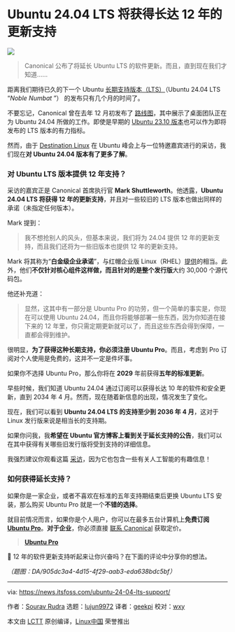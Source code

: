 [#]: subject: "Ubuntu 24.04 LTS To Get 12 Years of Updates"
[#]: via: "https://news.itsfoss.com/ubuntu-24-04-lts-support/"
[#]: author: "Sourav Rudra https://news.itsfoss.com/author/sourav/"
[#]: collector: "lujun9972/lctt-scripts-1700446145"
[#]: translator: "geekpi"
[#]: reviewer: "wxy"
[#]: publisher: "wxy"
[#]: url: "https://linux.cn/article-16568-1.html"

Ubuntu 24.04 LTS 将获得长达 12 年的更新支持
======

![][0]

> Canonical 公布了将延长 Ubuntu LTS 的软件更新。而且，直到现在我们才知道……

距离我们期待已久的下一个 Ubuntu [长期支持版本（LTS）][1]（Ubuntu 24.04 LTS “_Noble Numbat_ ”） 的发布只有几个月的时间了。

不要忘记，Canonical 曾在去年 12 月初发布了 [路线图][2]，其中展示了桌面团队正在为 Ubuntu 24.04 所做的工作。即使是早期的 [Ubuntu 23.10 版本][3]也可以作为即将发布的 LTS 版本的有力指标。

然而，由于 [Destination Linux][4] 在 Ubuntu 峰会上与一位特邀嘉宾进行的采访，我们现在**对 Ubuntu 24.04 版本有了更多了解**。

### 对 Ubuntu LTS 版本提供 12 年支持？

采访的嘉宾正是 Canonical 首席执行官 **Mark Shuttleworth**。他透露，**Ubuntu 24.04 LTS 将获得 12 年的更新支持**，并且对一些较旧的 LTS 版本也做出同样的承诺（未指定任何版本）。

Mark 提到：

> 我不想抢别人的风头，但基本来说，我们将为 24.04 提供 12 年的更新支持，而且我们还将为一些旧版本也提供 12 年的更新支持。

Mark 将其称为“**白金级企业承诺**”，与红帽企业版 Linux（RHEL）[提供][6]的相当。此外，他们**不仅针对核心组件这样做，而且针对的是整个发行版**大约 30,000 个源代码包。

他还补充道：

> 显然，这其中有一部分是 Ubuntu Pro 的功劳，但一个简单的事实是，你现在可以使用 Ubuntu 24.04，而且你将能够部署一些东西，因为你知道在接下来的 12 年里，你只需定期更新就可以了，而且这些东西会得到保障，一直都会得到维护。

很明显，**为了获得这种长期支持，你必须注册 Ubuntu Pro**。而且，考虑到 Pro 订阅对个人使用是免费的，这并不一定是件坏事。

如果你不选择 Ubuntu Pro，那么你将在 **2029** 年前获得**五年的标准更新**。

早些时候，我们知道 Ubuntu 24.04 通过订阅可以获得长达 10 年的软件和安全更新，直到 2034 年 4 月。然而，现在随着新信息的出现，情况发生了变化。

现在，我们可以看到 **Ubuntu 24.04 LTS 的支持至少到 2036 年 4 月**，这对于 Linux 发行版来说是相当长的支持期。

如果你问我，我**希望在 Ubuntu 官方博客上看到关于延长支持的公告**，我们可以在其中获得有关哪些旧发行版将受到支持的详细信息。

我强烈建议你观看这篇 [采访][7]，因为它也包含一些有关人工智能的有趣信息！

### 如何获得延长支持？

如果你是一家企业，或者不喜欢在标准的五年支持期结束后更换 Ubuntu LTS 安装，那么购买 Ubuntu Pro 就是一个**不错的选择**。

就目前情况而言，如果你是个人用户，你可以在最多五台计算机上**免费订阅 [Ubuntu Pro][8]**。**对于企业**，你必须直接 [联系 Canonical][9] 获取定价。

> **[Ubuntu Pro][8]**

💬 12 年的软件更新支持听起来让你兴奋吗？在下面的评论中分享你的想法。

*（题图：DA/905dc3a4-4d15-4f29-aab3-eda638bdc5bf）*

--------------------------------------------------------------------------------

via: https://news.itsfoss.com/ubuntu-24-04-lts-support/

作者：[Sourav Rudra][a]
选题：[lujun9972][b]
译者：[geekpi](https://github.com/geekpi)
校对：[wxy](https://github.com/wxy)

本文由 [LCTT](https://github.com/LCTT/TranslateProject) 原创编译，[Linux中国](https://linux.cn/) 荣誉推出

[a]: https://news.itsfoss.com/author/sourav/
[b]: https://github.com/lujun9972
[1]: https://itsfoss.com/long-term-support-lts/
[2]: https://discourse.ubuntu.com/t/ubuntu-desktop-24-04-lts-roadmap-highlights/41032
[3]: https://news.itsfoss.com/ubuntu-23-10-release/
[4]: https://www.youtube.com/@DestinationLinux
[5]: https://news.itsfoss.com/content/images/size/w256h256/2022/08/android-chrome-192x192.png
[6]: https://access.redhat.com/support/policy/updates/errata
[7]: https://www.youtube.com/watch?v=zDzkAs0V81U
[8]: https://ubuntu.com/pro
[9]: https://ubuntu.com/contact-us/form?product=pro
[0]: https://img.linux.net.cn/data/attachment/album/202401/19/175414hp5h57zpe019j2ve.jpg